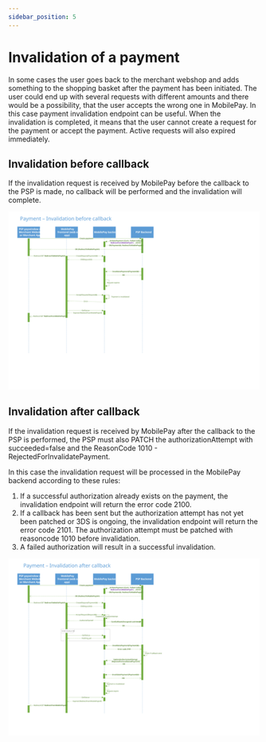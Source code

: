 ```yaml
---
sidebar_position: 5
---
```


# Invalidation of a payment

In some cases the user goes back to the merchant webshop and adds something to the shopping basket after the payment has been initiated. The user could end up with several requests with different amounts and there would be a possibility, that the user accepts the wrong one in MobilePay. In this case payment invalidation endpoint can be useful. When the invalidation is completed, it means that the user cannot create a request for the payment or accept the payment. Active requests will also expired immediately.

## Invalidation before callback

If the invalidation request is received by MobilePay before the callback to the PSP is made, no callback will be performed and the invalidation will complete.

[![Payment invalidation before callback](/img/online-invalidation-before-callback.svg)](/img/online-invalidation-before-callback.svg)

## Invalidation after callback

If the invalidation request is received by MobilePay after the callback to the PSP is performed, the PSP must also PATCH the authorizationAttempt with succeeded=false and the ReasonCode 1010 - RejectedForInvalidatePayment.

In this case the invalidation request will be processed in the MobilePay backend according to these rules:

1. If a successful authorization already exists on the payment, the invalidation endpoint will return the error code 2100.
2. If a callback has been sent but the authorization attempt has not yet been patched or 3DS is ongoing, the invalidation endpoint will return the error code 2101. The authorization attempt must be patched with reasoncode 1010 before invalidation.
3. A failed authorization will result in a successful invalidation.

[![Payment invalidation after callback](/img/online-invalidation-after-callback.svg)](/img/online-invalidation-after-callback.svg)
